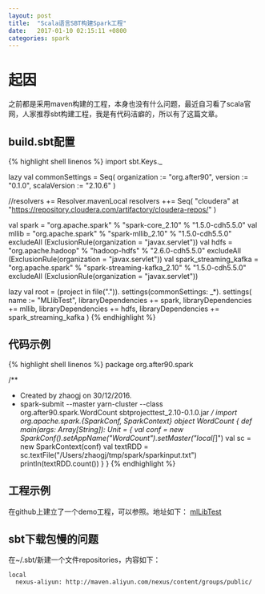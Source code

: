 ```yaml
---
layout: post
title:  "Scala语言SBT构建Spark工程"
date:   2017-01-10 02:15:11 +0800
categories: spark
---
```


起因
===
之前都是采用maven构建的工程，本身也没有什么问题，最近自习看了scala官网，人家推荐sbt构建工程，我是有代码洁癖的，所以有了这篇文章。

build.sbt配置
---
{% highlight shell linenos %}
import sbt.Keys._

lazy val commonSettings = Seq(
  organization := "org.after90",
  version := "0.1.0",
  scalaVersion := "2.10.6"
)

//resolvers += Resolver.mavenLocal
resolvers ++= Seq(
  "cloudera" at "https://repository.cloudera.com/artifactory/cloudera-repos/"
)

val spark = "org.apache.spark" % "spark-core_2.10" % "1.5.0-cdh5.5.0"
val mllib = "org.apache.spark" % "spark-mllib_2.10" % "1.5.0-cdh5.5.0" excludeAll (ExclusionRule(organization = "javax.servlet"))
val hdfs = "org.apache.hadoop" % "hadoop-hdfs" % "2.6.0-cdh5.5.0"  excludeAll (ExclusionRule(organization = "javax.servlet"))
val spark_streaming_kafka = "org.apache.spark" % "spark-streaming-kafka_2.10" % "1.5.0-cdh5.5.0"  excludeAll (ExclusionRule(organization = "javax.servlet"))

lazy val root = (project in file(".")).
  settings(commonSettings: _*).
  settings(
    name := "MLlibTest",
    libraryDependencies += spark,
    libraryDependencies += mllib,
    libraryDependencies += hdfs,
    libraryDependencies += spark_streaming_kafka
  )
{% endhighlight %}

代码示例
---
{% highlight shell linenos %}
package org.after90.spark

/**
  * Created by zhaogj on 30/12/2016.
  * spark-submit --master yarn-cluster --class org.after90.spark.WordCount sbtprojecttest_2.10-0.1.0.jar
  */
import org.apache.spark.{SparkConf, SparkContext}
object WordCount {
  def main(args: Array[String]): Unit = {
    val conf = new SparkConf().setAppName("WordCount").setMaster("local[*]")
    val sc = new SparkContext(conf)
    val textRDD = sc.textFile("/Users/zhaogj/tmp/spark/sparkinput.txt")
    println(textRDD.count())
  }
}
{% endhighlight %}

工程示例
---
在github上建立了一个demo工程，可以参照。地址如下：
[mlLibTest](https://github.com/zgj0315/mlLibTest)

sbt下载包慢的问题
---
在~/.sbt/新建一个文件repositories，内容如下：

```shell
local
  nexus-aliyun: http://maven.aliyun.com/nexus/content/groups/public/
```